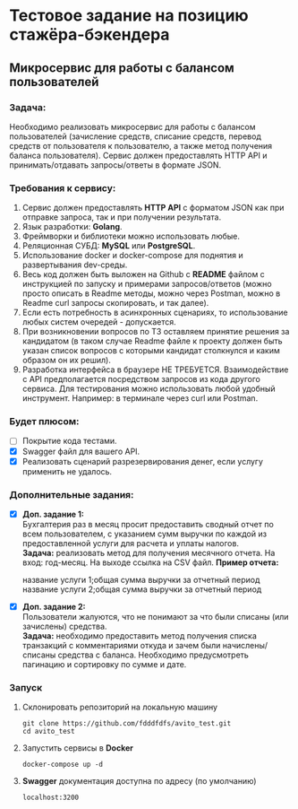 # Тестовое задание на позицию стажёра-бэкендера
## Микросервис для работы с балансом пользователей

### Задача:
Необходимо реализовать микросервис для работы с балансом пользователей (зачисление средств, списание средств, перевод средств от пользователя к пользователю, а также метод получения баланса пользователя). Сервис должен предоставлять HTTP API и принимать/отдавать запросы/ответы в формате JSON. 

### Требования к сервису:

1. Сервис должен предоставлять **HTTP API** с форматом JSON как при отправке запроса, так и при получении результата.
2. Язык разработки: **Golang**.
2. Фреймворки и библиотеки можно использовать любые.
3. Реляционная СУБД: **MySQL** или **PostgreSQL**.
4. Использование docker и docker-compose для поднятия и развертывания dev-среды.
4. Весь код должен быть выложен на Github с **README** файлом с инструкцией по запуску и примерами запросов/ответов (можно просто описать в Readme методы, можно через Postman, можно в Readme curl запросы скопировать, и так далее).
5. Если есть потребность в асинхронных сценариях, то использование любых систем очередей - допускается.
6. При возникновении вопросов по ТЗ оставляем принятие решения за кандидатом (в таком случае Readme файле к проекту должен быть указан список вопросов с которыми кандидат столкнулся и каким образом он их решил).
7. Разработка интерфейса в браузере НЕ ТРЕБУЕТСЯ. Взаимодействие с API предполагается посредством запросов из кода другого сервиса. Для тестирования можно использовать любой удобный инструмент. Например: в терминале через curl или Postman.

### Будет плюсом:

- [ ] Покрытие кода тестами.                                                                                                          
- [x] Swagger файл для вашего API.                                                                                                            
- [x] Реализовать сценарий разрезервирования денег, если услугу применить не удалось.

### Дополнительные задания:

- [x] **Доп. задание 1:**                                                                                                                        
Бухгалтерия раз в месяц просит предоставить сводный отчет по всем пользователем, с указанием сумм выручки по каждой из предоставленной услуги для расчета и уплаты налогов.                                                                                                                
**Задача:** реализовать метод для получения месячного отчета. На вход: год-месяц. На выходе ссылка на CSV файл.
**Пример отчета:**                                                                                                                     

    название услуги 1;общая сумма выручки за отчетный период
    название услуги 2;общая сумма выручки за отчетный период

- [x] **Доп. задание 2:**                                                                                                        
Пользователи жалуются, что не понимают за что были списаны (или зачислены) средства.                                                   
**Задача:** необходимо предоставить метод получения списка транзакций с комментариями откуда и зачем были начислены/списаны средства с баланса. Необходимо предусмотреть пагинацию и сортировку по сумме и дате.

### Запуск 
1. Склонировать репозиторий на локальную машину 
    ```shell
    git clone https://github.com/fdddfdfs/avito_test.git
    cd avito_test
   ```
2. Запустить сервисы в **Docker**
    ```shell
    docker-compose up -d
    ```
3. **Swagger** документация доступна по адресу (по умолчанию)
    ```shell
    localhost:3200
    ```

    
